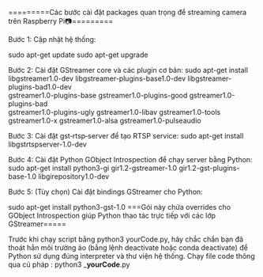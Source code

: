=========Các bước cài đặt packages quan trọng để streaming camera trên Raspberry Pi📷=========

Bước 1: Cập nhật hệ thống:

sudo apt-get update
sudo apt-get upgrade

Bước 2: Cài đặt GStreamer core và các plugin cơ bản:
sudo apt-get install \
  libgstreamer1.0-dev libgstreamer-plugins-base1.0-dev libgstreamer-plugins-bad1.0-dev \
  gstreamer1.0-plugins-base gstreamer1.0-plugins-good gstreamer1.0-plugins-bad \
  gstreamer1.0-plugins-ugly gstreamer1.0-libav gstreamer1.0-tools \
  gstreamer1.0-x gstreamer1.0-alsa gstreamer1.0-pulseaudio

Bước 3: Cài đặt gst‑rtsp‑server để tạo RTSP service: 
sudo apt-get install libgstrtspserver-1.0-dev

Bước 4: Cài đặt Python GObject Introspection để chạy server bằng Python:
sudo apt-get install python3-gi gir1.2-gstreamer-1.0 gir1.2-gst-plugins-base-1.0 libgirepository1.0-dev

Bước 5: (Tùy chọn) Cài đặt bindings GStreamer cho Python:

sudo apt-get install python3-gst-1.0
===Gói này chứa overrides cho GObject Introspection giúp Python thao tác trực tiếp với các lớp GStreamer=====

Trước khi chạy script bằng python3 yourCode.py, hãy chắc chắn bạn đã thoát hẳn môi trường ảo (bằng lệnh deactivate hoặc conda deactivate) để Python sử dụng đúng interpreter và thư viện hệ thống. 
Chạy file code thông qua cú pháp : python3 ___yourCode__.py
